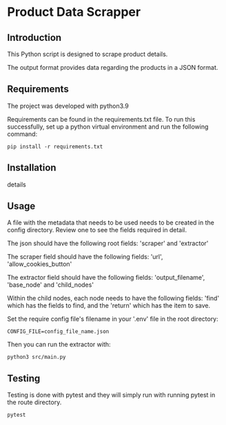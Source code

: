 # Product Data Scrapper

## Introduction

This Python script is designed to scrape product details.

The output format provides data regarding the products in a JSON format.

## Requirements

The project was developed with python3.9

Requirements can be found in the requirements.txt file. To run this successfully, set up a python virtual environment and run the following command:

```
pip install -r requirements.txt
```

## Installation

details

## Usage

A file with the metadata that needs to be used needs to be created in the config directory. Review one to see the fields required in detail.

The json should have the following root fields: 'scraper' and 'extractor'

The scraper field should have the following fields: 'url', 'allow_cookies_button'

The extractor field should have the following fields: 'output_filename', 'base_node' and 'child_nodes'

Within the child nodes, each node needs to have the following fields: 'find' which has the fields to find, and the 'return' which has the item to save.

Set the require config file's filename in your '.env' file in the root directory:

```
CONFIG_FILE=config_file_name.json
```

Then you can run the extractor with:

```
python3 src/main.py
```

## Testing

Testing is done with pytest and they will simply run with running pytest in the route directory.

`pytest`
